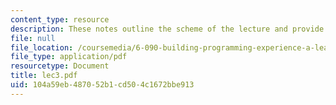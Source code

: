 ```yaml
---
content_type: resource
description: These notes outline the scheme of the lecture and provide study problems.
file: null
file_location: /coursemedia/6-090-building-programming-experience-a-lead-in-to-6-001-january-iap-2005/104a59eb487052b1cd504c1672bbe913_lec3.pdf
file_type: application/pdf
resourcetype: Document
title: lec3.pdf
uid: 104a59eb-4870-52b1-cd50-4c1672bbe913
---
```

